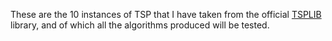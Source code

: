 These are the 10 instances of TSP that I have taken from the official [TSPLIB](http://comopt.ifi.uni-heidelberg.de/software/TSPLIB95/tsp/) library, and of which all the algorithms produced will be tested.
